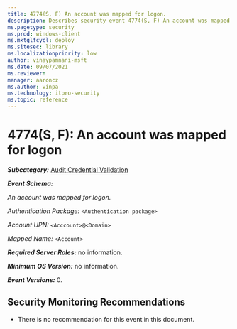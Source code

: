 ```yaml
---
title: 4774(S, F) An account was mapped for logon. 
description: Describes security event 4774(S, F) An account was mapped for logon. This event is generated when an account is mapped for logon.
ms.pagetype: security
ms.prod: windows-client
ms.mktglfcycl: deploy
ms.sitesec: library
ms.localizationpriority: low
author: vinaypamnani-msft
ms.date: 09/07/2021
ms.reviewer: 
manager: aaroncz
ms.author: vinpa
ms.technology: itpro-security
ms.topic: reference
---
```


# 4774(S, F): An account was mapped for logon

***Subcategory:***&nbsp;[Audit Credential Validation](audit-credential-validation.md)

***Event Schema:***

*An account was mapped for logon.*

*Authentication Package:* `<Authentication package>`

*Account UPN:* `<Acccount>@<Domain>`

*Mapped Name:* `<Account>`

***Required Server Roles:*** no information.

***Minimum OS Version:*** no information.

***Event Versions:*** 0.

## Security Monitoring Recommendations

- There is no recommendation for this event in this document.
